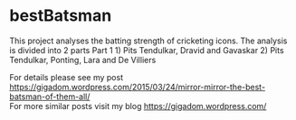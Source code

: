 # bestBatsman
This project analyses the batting strength of cricketing icons. The analysis is divided into 2 parts
Part 1
        1) Pits Tendulkar, Dravid and Gavaskar
        2) Pits Tendulkar, Ponting, Lara and De Villiers

For details please see my post https://gigadom.wordpress.com/2015/03/24/mirror-mirror-the-best-batsman-of-them-all/  
For more similar posts visit my blog https://gigadom.wordpress.com/
